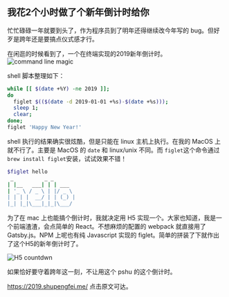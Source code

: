 我花2个小时做了个新年倒计时给你
---

忙忙碌碌一年就要到头了，作为程序员到了明年还得继续改今年写的 bug。但好歹是跨年还是要搞点仪式感才行。

在闲逛的时候看到了，一个在终端实现的2019新年倒计时。
![command line magic](http://cdn2.51ulong.com/18-12-29/67719352.jpg)

shell 脚本整理如下：
```bash
while [[ $(date +%Y) -ne 2019 ]];
do 
  figlet $(($(date -d 2019-01-01 +%s)-$(date +%s)));
  sleep 1;
  clear;
done;
figlet 'Happy New Year!'
```
shell 执行的结果确实很炫酷，但是只能在 linux 主机上执行。在我的 MacOS 上就不行了。主要是 MacOS 的 `date`  和 linux/unix 不同。而 `figlet`这个命令通过`brew install figlet`安装，试试效果不错！

```bash
$figlet hello
 _          _ _
| |__   ___| | | ___
| '_ \ / _ \ | |/ _ \
| | | |  __/ | | (_) |
|_| |_|\___|_|_|\___/

```
为了在 mac 上也能搞个倒计时，我就决定用 H5 实现一个。大家也知道，我是一个前端渣渣，会点简单的 React。不想麻烦的配置的 webpack 就直接用了 Gatsby.js。NPM 上呢也有纯 Javascript 实现的 figlet。简单的拼装了下就作出了这个H5的新年倒计时了。

![H5 countdwn](http://cdn2.51ulong.com/18-12-29/30949467.jpg)

如果恰好要守着跨年这一刻，不让用这个 pshu 的这个倒计时。

https://2019.shupengfei.me/  点击原文可达。


<!--stackedit_data:
eyJoaXN0b3J5IjpbODc2MzI3MDUwLDE3NTMzMzM3NTAsMTQ0Mz
kwNDI0OF19
-->